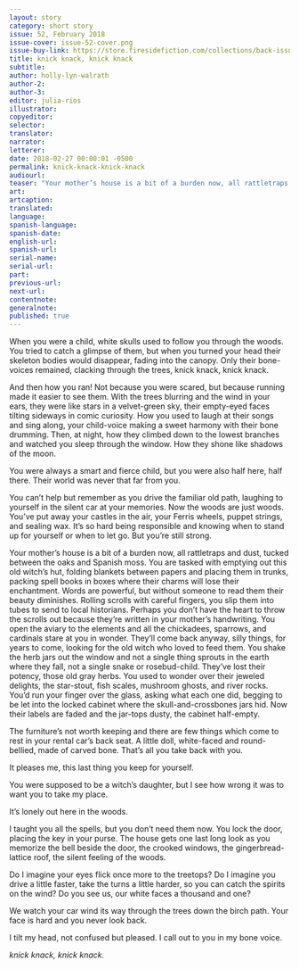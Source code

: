 ```yaml
---
layout: story
category: short story
issue: 52, February 2018
issue-cover: issue-52-cover.png
issue-buy-link: https://store.firesidefiction.com/collections/back-issues/products/fireside-magazine-issue-52-february-2018
title: knick knack, knick knack
subtitle:
author: holly-lyn-walrath
author-2:
author-3:
editor: julia-rios
illustrator:
copyeditor:
selector:
translator:
narrator:
letterer:
date: 2018-02-27 00:00:01 -0500
permalink: knick-knack-knick-knack
audiourl:
teaser: "Your mother’s house is a bit of a burden now, all rattletraps and dust, tucked between the oaks and Spanish moss. You are tasked with emptying out this old witch’s hut."
art:
artcaption:
translated:
language:
spanish-language:
spanish-date:
english-url:
spanish-url:
serial-name:
serial-url:
part:
previous-url:
next-url:
contentnote:
generalnote:
published: true
---
```


When you were a child, white skulls used to follow you through the woods. You tried to catch a glimpse of them, but when you turned your head their skeleton bodies would disappear, fading into the canopy. Only their bone-voices remained, clacking through the trees, knick knack, knick knack.

And then how you ran! Not because you were scared, but because running made it easier to see them. With the trees blurring and the wind in your ears, they were like stars in a velvet-green sky, their empty-eyed faces tilting sideways in comic curiosity. How you used to laugh at their songs and sing along, your child-voice making a sweet harmony with their bone drumming. Then, at night, how they climbed down to the lowest branches and watched you sleep through the window. How they shone like shadows of the moon.

You were always a smart and fierce child, but you were also half here, half there. Their world was never that far from you.

You can’t help but remember as you drive the familiar old path, laughing to yourself in the silent car at your memories. Now the woods are just woods. You’ve put away your castles in the air, your Ferris wheels, puppet strings, and sealing wax. It’s so hard being responsible and knowing when to stand up for yourself or when to let go. But you’re still strong.

Your mother’s house is a bit of a burden now, all rattletraps and dust, tucked between the oaks and Spanish moss. You are tasked with emptying out this old witch’s hut, folding blankets between papers and placing them in trunks, packing spell books in boxes where their charms will lose their enchantment. Words are powerful, but without someone to read them their beauty diminishes. Rolling scrolls with careful fingers, you slip them into tubes to send to local historians. Perhaps you don’t have the heart to throw the scrolls out because they’re written in your mother’s handwriting. You open the aviary to the elements and all the chickadees, sparrows, and cardinals stare at you in wonder. They’ll come back anyway, silly things, for years to come, looking for the old witch who loved to feed them. You shake the herb jars out the window and not a single thing sprouts in the earth where they fall, not a single snake or rosebud-child. They’ve lost their potency, those old gray herbs. You used to wonder over their jeweled delights, the star-stout, fish scales, mushroom ghosts, and river rocks. You’d run your finger over the glass, asking what each one did, begging to be let into the locked cabinet where the skull-and-crossbones jars hid. Now their labels are faded and the jar-tops dusty, the cabinet half-empty.

The furniture’s not worth keeping and there are few things which come to rest in your rental car’s back seat. A little doll, white-faced and round-bellied, made of carved bone. That’s all you take back with you.

It pleases me, this last thing you keep for yourself.

You were supposed to be a witch’s daughter, but I see how wrong it was to want you to take my place.

It’s lonely out here in the woods.

I taught you all the spells, but you don’t need them now. You lock the door, placing the key in your purse. The house gets one last long look as you memorize the bell beside the door, the crooked windows, the gingerbread-lattice roof, the silent feeling of the woods.

Do I imagine your eyes flick once more to the treetops? Do I imagine you drive a little faster, take the turns a little harder, so you can catch the spirits on the wind? Do you see us, our white faces a thousand and one?

We watch your car wind its way through the trees down the birch path. Your face is hard and you never look back.

I tilt my head, not confused but pleased. I call out to you in my bone voice.

_knick knack, knick knack._
